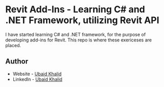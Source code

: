 # Revit Add-Ins - Learning C# and .NET Framework, utilizing Revit API

I have started learning C# and .NET framework, for the purpose of developing add-ins for Revit. This repo is where these exericeses are placed.

## Author

- Website - [Ubaid Khalid](https://www.ubaidkhalid.dev)
- LinkedIn - [Ubaid Khalid](https://www.linkedin.com/in/ubaid-khalid-dev/)
